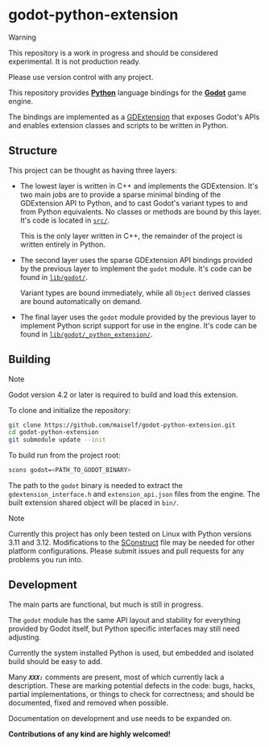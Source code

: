 # godot-python-extension

> [!WARNING]  
>
> This repository is a work in progress and should be considered experimental. It is not production ready.
>
> Please use version control with any project.

This repository provides [**Python**](https://www.python.org/) language bindings for the [**Godot**](https://godotengine.org/) game engine.

The bindings are implemented as a [GDExtension](https://godotengine.org/article/introducing-gd-extensions) that exposes Godot's APIs and enables extension classes and scripts to be written in Python.


## Structure

This project can be thought as having three layers:

  - The lowest layer is written in C++ and implements the GDExtension. It's two main jobs are to provide a sparse minimal binding of the GDExtension API to Python, and to cast Godot's variant types to and from Python equivalents. No classes or methods are bound by this layer. It's code is located in [`src/`](src/).

    This is the only layer written in C++, the remainder of the project is written entirely in Python.

  - The second layer uses the sparse GDExtension API bindings provided by the previous layer to implement the `godot` module. It's code can be found in [`lib/godot/`](lib/godot/).

    Variant types are bound immediately, while all `Object` derived classes are bound automatically on demand.

  - The final layer uses the `godot` module provided by the previous layer to implement Python script support for use in the engine. It's code can be found in [`lib/godot/_python_extension/`](lib/godot/_python_extension/).


## Building

> [!NOTE]
>
> Godot version 4.2 or later is required to build and load this extension.

To clone and initialize the repository:
```sh
git clone https://github.com/maiself/godot-python-extension.git
cd godot-python-extension
git submodule update --init
```

To build run from the project root:
```sh
scons godot=<PATH_TO_GODOT_BINARY>
```

The path to the `godot` binary is needed to extract the `gdextension_interface.h` and `extension_api.json` files from the engine. The built extension shared object will be placed in `bin/`.

> [!NOTE]
>
> Currently this project has only been tested on Linux with Python versions 3.11 and 3.12. Modifications to the [SConstruct](SConstruct) file may be needed for other platform configurations. Please submit issues and pull requests for any problems you run into.


## Development

The main parts are functional, but much is still in progress.

The `godot` module has the same API layout and stability for everything provided by Godot itself, but Python specific interfaces may still need adjusting.

Currently the system installed Python is used, but embedded and isolated build should be easy to add.

Many **_`XXX:`_** comments are present, most of which currently lack a description. These are marking potential defects in the code: bugs, hacks, partial implementations, or things to check for correctness; and should be documented, fixed and removed when possible.

Documentation on development and use needs to be expanded on.

**Contributions of any kind are highly welcomed!**


